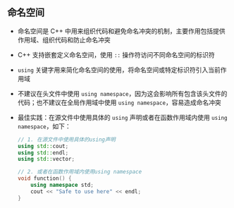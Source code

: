 ## 命名空间

- 命名空间是 C++ 中用来组织代码和避免命名冲突的机制，主要作用包括提供作用域、组织代码和防止命名冲突
- C++ 支持嵌套定义命名空间，使用 `::` 操作符访问不同命名空间的标识符
- `using` 关键字用来简化命名空间的使用，将命名空间或特定标识符引入当前作用域
- 不建议在头文件中使用 `using namespace`，因为这会影响所有包含该头文件的代码；也不建议在全局作用域中使用 `using namespace`，容易造成命名冲突
- 最佳实践：在源文件中使用具体的 `using` 声明或者在函数作用域内使用 `using namespace`，如下：

  ```c++
  // 1. 在源文件中使用具体的using声明
  using std::cout;
  using std::endl;
  using std::vector;
  
  // 2. 或者在函数作用域内使用using namespace
  void function() {
      using namespace std;
      cout << "Safe to use here" << endl;
  }
  ```

